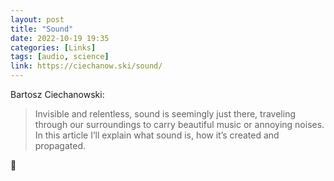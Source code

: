 ```yaml
---
layout: post
title: "Sound"
date: 2022-10-19 19:35
categories: [Links]
tags: [audio, science]
link: https://ciechanow.ski/sound/
---
```


Bartosz Ciechanowski:

>Invisible and relentless, sound is seemingly just there, traveling through our surroundings to carry beautiful music or annoying noises. In this article I’ll explain what sound is, how it’s created and propagated.

🤯
